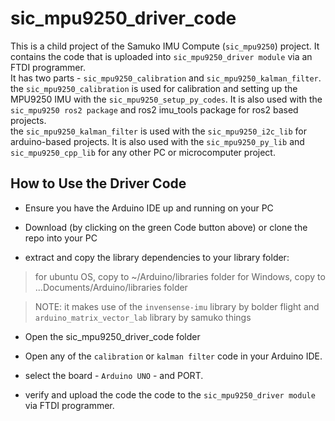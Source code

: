 # sic_mpu9250_driver_code
This is a child project of the Samuko IMU Compute (`sic_mpu9250`) project. It contains the code that is uploaded into `sic_mpu9250_driver module` via an FTDI programmer.
</br>
It has two parts - `sic_mpu9250_calibration` and `sic_mpu9250_kalman_filter`.
</br>
the `sic_mpu9250_calibration` is used for calibration and setting up the MPU9250 IMU with the `sic_mpu9250_setup_py_codes`. It is also used with the `sic_mpu9250 ros2 package` and ros2 imu_tools package for ros2 based projects.
</br>
the `sic_mpu9250_kalman_filter` is used with the `sic_mpu9250_i2c_lib` for arduino-based projects. It is also used with the `sic_mpu9250_py_lib` and `sic_mpu9250_cpp_lib` for any other PC or microcomputer project.


## How to Use the Driver Code
- Ensure you have the Arduino IDE up and running on your PC

- Download (by clicking on the green Code button above) or clone the repo into your PC

- extract and copy the library dependencies to your library folder:
> for ubuntu OS, copy to ~/Arduino/libraries folder
> for Windows, copy to ...Documents/Arduino/libraries folder

> NOTE: it makes use of the `invensense-imu` library by bolder flight and `arduino_matrix_vector_lab` library by samuko things

- Open the sic_mpu9250_driver_code folder

- Open any of the `calibration` or `kalman filter` code in your Arduino IDE.

- select the board - `Arduino UNO` - and PORT. 

- verify and upload the code the code to the `sic_mpu9250_driver module` via FTDI programmer.
